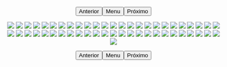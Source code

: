 <p style="text-align: center;"><button name="anterior" onclick="./chap-0246/readme.md">Anterior</button><button name="menu" onclick="./readme.md">Menu</button><button name="próximo" onclick="./chap-0248/readme.md">Próximo</button></p> <p style="text-align: center;"><img src="001__001.jpg"> <img src="001__002.jpg"> <img src="001__003.jpg"> <img src="001__004.jpg"> <img src="001__005.jpg"> <img src="002__001.jpg"> <img src="002__002.jpg"> <img src="002__003.jpg"> <img src="002__004.jpg"> <img src="002__005.jpg"> <img src="002__006.jpg"> <img src="003__001.jpg"> <img src="003__002.jpg"> <img src="003__003.jpg"> <img src="003__004.jpg"> <img src="003__005.jpg"> <img src="004__001.jpg"> <img src="004__002.jpg"> <img src="004__003.jpg"> <img src="004__004.jpg"> <img src="004__005.jpg"> <img src="004__006.jpg"> <img src="005__001.jpg"> <img src="005__002.jpg"> <img src="005__003.jpg"> <img src="005__004.jpg"> <img src="005__005.jpg"> <img src="006__001.jpg"> <img src="006__002.jpg"> <img src="006__003.jpg"> <img src="006__004.jpg"> <img src="006__005.jpg"> <img src="006__006.jpg"> <img src="007__001.jpg"> <img src="007__002.jpg"> <img src="007__003.jpg"> <img src="007__004.jpg"> <img src="007__005.jpg"> <img src="008__001.jpg"> <img src="008__002.jpg"> <img src="008__003.jpg"> <img src="008__004.jpg"> <img src="008__005.jpg"> <img src="009__001.jpg"> <img src="009__002.jpg"> <img src="009__003.jpg"> <img src="009__004.jpg"> <img src="009__005.jpg"> <img src="009__006.jpg"> <img src="010.jpg"> <img src="readme.md"> </p> <p style="text-align: center;"><button name="anterior" onclick="./chap-0246/readme.md">Anterior</button><button name="menu" onclick="./readme.md">Menu</button><button name="próximo" onclick="./chap-0248/readme.md">Próximo</button></p>